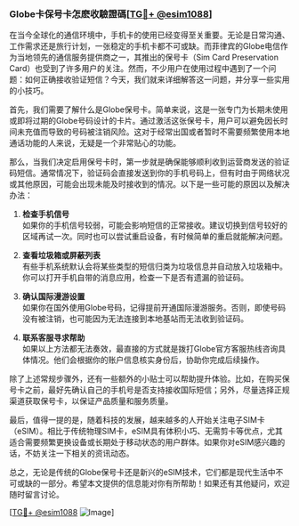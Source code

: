 ### Globe卡保号卡怎麽收驗證碼[[TG💪+ @esim1088](https://t.me/s/esim1088)]

在当今全球化的通信环境中，手机卡的使用已经变得至关重要。无论是日常沟通、工作需求还是旅行计划，一张稳定的手机卡都不可或缺。而菲律宾的Globe电信作为当地领先的通信服务提供商之一，其推出的保号卡（Sim Card Preservation Card）也受到了许多用户的关注。然而，不少用户在使用过程中遇到了一个问题：如何正确接收验证短信？今天，我们就来详细解答这一问题，并分享一些实用的小技巧。

首先，我们需要了解什么是Globe保号卡。简单来说，这是一张专门为长期未使用或即将过期的Globe号码设计的卡片。通过激活这张保号卡，用户可以避免因长时间未充值而导致的号码被注销风险。这对于经常出国或者暂时不需要频繁使用本地通话功能的人来说，无疑是一个非常贴心的功能。

那么，当我们决定启用保号卡时，第一步就是确保能够顺利收到运营商发送的验证码短信。通常情况下，验证码会直接发送到你的手机号码上，但有时由于网络状况或其他原因，可能会出现未能及时接收到的情况。以下是一些可能的原因以及解决办法：

1. **检查手机信号**  
   如果你的手机信号较弱，可能会影响短信的正常接收。建议切换到信号较好的区域再试一次。同时也可以尝试重启设备，有时候简单的重启就能解决问题。

2. **查看垃圾箱或屏蔽列表**  
   有些手机系统默认会将某些类型的短信归类为垃圾信息并自动放入垃圾箱中。你可以打开手机自带的消息应用，检查一下是否有遗漏的验证码。

3. **确认国际漫游设置**  
   如果你在国外使用Globe号码，记得提前开通国际漫游服务。否则，即使号码没有被注销，也可能因为无法连接到本地基站而无法收到验证码。

4. **联系客服寻求帮助**  
   如果以上方法都无法奏效，最直接的方式就是拨打Globe官方客服热线咨询具体情况。他们会根据你的账户信息核实身份后，协助你完成后续操作。

除了上述常规步骤外，还有一些额外的小贴士可以帮助提升体验。比如，在购买保号卡之前，最好先确认自己的手机号是否支持接收国际短信；另外，尽量选择正规渠道获取保号卡，以保证产品质量和服务质量。

最后，值得一提的是，随着科技的发展，越来越多的人开始关注电子SIM卡（eSIM）。相比于传统物理SIM卡，eSIM具有体积小巧、无需剪卡等优点，尤其适合需要频繁更换设备或长期处于移动状态的用户群体。如果你对eSIM感兴趣的话，不妨关注一下相关的资讯动态。

总之，无论是传统的Globe保号卡还是新兴的eSIM技术，它们都是现代生活中不可或缺的一部分。希望本文提供的信息能对你有所帮助！如果还有其他疑问，欢迎随时留言讨论。

[[TG💪+ @esim1088](https://t.me/s/esim1088) ![Image](https://i.postimg.cc/4NQfJmqS/Snipaste-2025-05-13-00-14-12.png)]